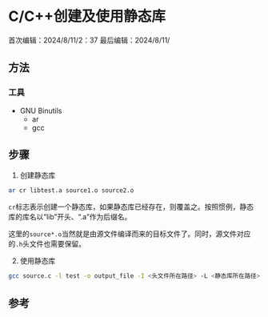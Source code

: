 # C/C++创建及使用静态库
首次编辑：2024/8/11/2：37
最后编辑：2024/8/11/

## 方法
### 工具
- GNU Binutils
	- ar
	- gcc

## 步骤
1. 创建静态库
```bash
ar cr libtest.a source1.o source2.o
```
`cr`标志表示创建一个静态库，如果静态库已经存在，则覆盖之。按照惯例，静态库的库名以“lib”开头、“.a”作为后缀名。

这里的`source*.o`当然就是由源文件编译而来的目标文件了。同时，源文件对应的`.h`头文件也需要保留。

2. 使用静态库
```bash
gcc source.c -l test -o output_file -I <头文件所在路径> -L <静态库所在路径>
```

## 参考
[^1]: youtube视频[Creating and Linking Static Libraries on Linux with gcc](https://youtu.be/t5TfYRRHG04?list=PLIz6U0slZNq2TS1zSUjZHgxBjAJL4nb92)